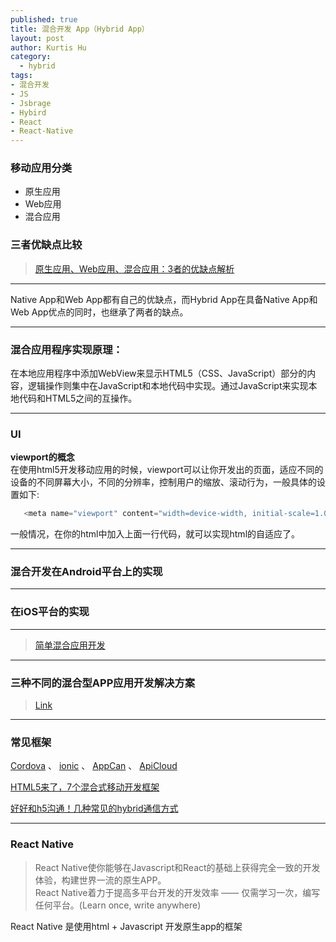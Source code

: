 ```yaml
--- 
published: true
title: 混合开发 App（Hybrid App）
layout: post
author: Kurtis Hu
category: 
  - hybrid
tags: 
- 混合开发
- JS
- Jsbrage
- Hybird
- React
- React-Native
---
```


###  移动应用分类
  * 原生应用
  * Web应用
  * 混合应用

###  三者优缺点比较  
> [原生应用、Web应用、混合应用：3者的优缺点解析](http://www.leiphone.com/news/201406/12921-keats-difference-native-vs-web-apps.html)
>

---

Native App和Web App都有自己的优缺点，而Hybrid App在具备Native App和Web App优点的同时，也继承了两者的缺点。  

---

### 混合应用程序实现原理：  
在本地应用程序中添加WebView来显示HTML5（CSS、JavaScript）部分的内容，逻辑操作则集中在JavaScript和本地代码中实现。通过JavaScript来实现本地代码和HTML5之间的互操作。

---

### UI
**viewport的概念**      
在使用html5开发移动应用的时候，viewport可以让你开发出的页面，适应不同的设备的不同屏幕大小，不同的分辨率，控制用户的缩放、滚动行为，一般具体的设置如下:   
```  java
   <meta name="viewport" content="width=device-width, initial-scale=1.0, maximum-scale=1.0, user-scalable=0">
```    
一般情况，在你的html中加入上面一行代码，就可以实现html的自适应了。  


---

### 混合开发在Android平台上的实现   

---

### 在iOS平台的实现

---

> [简单混合应用开发](http://bbs.gfan.com/android-6198184-1-1.html)  

---

### 三种不同的混合型APP应用开发解决方案
>   [Link](http://cache.baiducontent.com/c?m=9d78d513d9d431df4f9ae5697d65c0176d4381132ba1d1020cd0843e92732a405321a3e52878564291d27d141cb20c19afe736056e4470ecc29fd011cabbe57972d73a676d54c11a588845e7900c629d3d9058eaae1ae7b9fb3293add8c4df23098c0c5b&p=882a9645dcd90be00abe9b7c4205cf&newp=8679df0486cc42af52fec7710f598d231610db2151ddda06&user=baidu&fm=sc&query=%BB%EC%BA%CF%D3%A6%D3%C3&qid=95bad1f2000dfea4&p1=16)

---

### 常见框架
[Cordova](http://cordova.apache.org/) 、 [ionic](http://ionicframework.com/) 、 [AppCan](http://www.appcan.cn/) 、 [ApiCloud](http://www.apicloud.com/)        

[HTML5来了，7个混合式移动开发框架](http://www.cocoachina.com/webapp/20141222/10718.html)

[好好和h5沟通！几种常见的hybrid通信方式](http://zjutkz.net/2016/04/17/%E5%A5%BD%E5%A5%BD%E5%92%8Ch5%E6%B2%9F%E9%80%9A%EF%BC%81%E5%87%A0%E7%A7%8D%E5%B8%B8%E8%A7%81%E7%9A%84hybrid%E9%80%9A%E4%BF%A1%E6%96%B9%E5%BC%8F/)

---

### React Native
> React Native使你能够在Javascript和React的基础上获得完全一致的开发体验，构建世界一流的原生APP。  
> React Native着力于提高多平台开发的开发效率 —— 仅需学习一次，编写任何平台。(Learn once, write anywhere)

React Native 是使用html + Javascript 开发原生app的框架

<br/>
